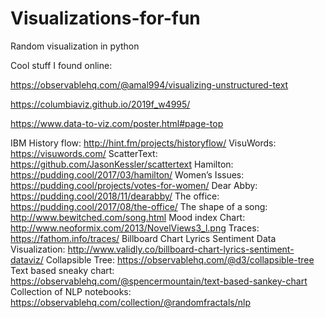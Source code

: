 # Visualizations-for-fun
Random visualization in python


Cool stuff I found online:

https://observablehq.com/@amal994/visualizing-unstructured-text

https://columbiaviz.github.io/2019f_w4995/

https://www.data-to-viz.com/poster.html#page-top

IBM History flow: http://hint.fm/projects/historyflow/
VisuWords: https://visuwords.com/
ScatterText: https://github.com/JasonKessler/scattertext
Hamilton: https://pudding.cool/2017/03/hamilton/
Women’s Issues: https://pudding.cool/projects/votes-for-women/
Dear Abby: https://pudding.cool/2018/11/dearabby/
The office: https://pudding.cool/2017/08/the-office/
The shape of a song: http://www.bewitched.com/song.html
Mood index Chart: http://www.neoformix.com/2013/NovelViews3_l.png
Traces: https://fathom.info/traces/
Billboard Chart Lyrics Sentiment Data Visualization: http://www.validly.co/billboard-chart-lyrics-sentiment-dataviz/
Collapsible Tree: https://observablehq.com/@d3/collapsible-tree
Text based sneaky chart: https://observablehq.com/@spencermountain/text-based-sankey-chart
Collection of NLP notebooks: https://observablehq.com/collection/@randomfractals/nlp
